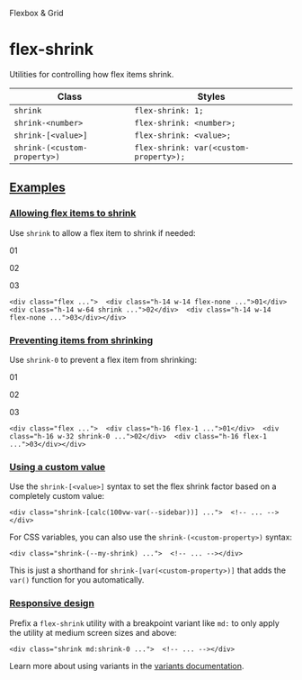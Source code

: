 Flexbox & Grid

# flex-shrink

Utilities for controlling how flex items shrink.

| Class                        | Styles                                 |
| ---------------------------- | -------------------------------------- |
| `shrink`                     | `flex-shrink: 1;`                      |
| `shrink-<number>`            | `flex-shrink: <number>;`               |
| `shrink-[<value>]`           | `flex-shrink: <value>;`                |
| `shrink-(<custom-property>)` | `flex-shrink: var(<custom-property>);` |

## [Examples](#examples)

### [Allowing flex items to shrink](#allowing-flex-items-to-shrink)

Use `shrink` to allow a flex item to shrink if needed:

01

02

03

```
<div class="flex ...">  <div class="h-14 w-14 flex-none ...">01</div>  <div class="h-14 w-64 shrink ...">02</div>  <div class="h-14 w-14 flex-none ...">03</div></div>
```

### [Preventing items from shrinking](#preventing-items-from-shrinking)

Use `shrink-0` to prevent a flex item from shrinking:

01

02

03

```
<div class="flex ...">  <div class="h-16 flex-1 ...">01</div>  <div class="h-16 w-32 shrink-0 ...">02</div>  <div class="h-16 flex-1 ...">03</div></div>
```

### [Using a custom value](#using-a-custom-value)

Use the `shrink-[<value>]` syntax to set the flex shrink factor based on a completely custom value:

```
<div class="shrink-[calc(100vw-var(--sidebar))] ...">  <!-- ... --></div>
```

For CSS variables, you can also use the `shrink-(<custom-property>)` syntax:

```
<div class="shrink-(--my-shrink) ...">  <!-- ... --></div>
```

This is just a shorthand for `shrink-[var(<custom-property>)]` that adds the `var()` function for you automatically.

### [Responsive design](#responsive-design)

Prefix a `flex-shrink` utility with a breakpoint variant like `md:` to only apply the utility at medium screen sizes and above:

```
<div class="shrink md:shrink-0 ...">  <!-- ... --></div>
```

Learn more about using variants in the [variants documentation](/docs/hover-focus-and-other-states).
